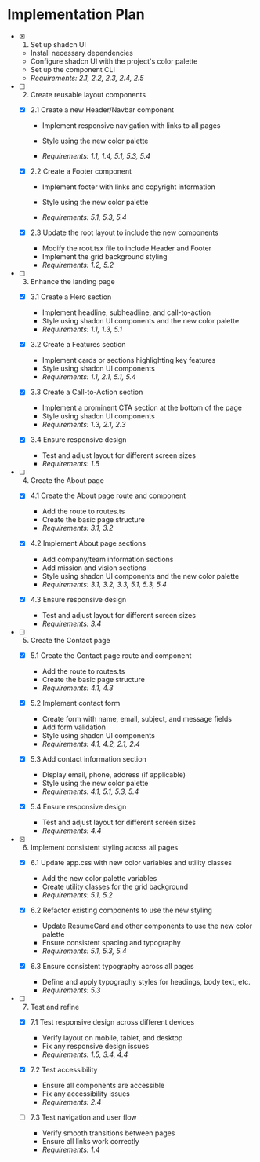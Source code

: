 # Implementation Plan

- [x] 1. Set up shadcn UI




  - Install necessary dependencies
  - Configure shadcn UI with the project's color palette
  - Set up the component CLI
  - _Requirements: 2.1, 2.2, 2.3, 2.4, 2.5_


- [ ] 2. Create reusable layout components





  - [x] 2.1 Create a new Header/Navbar component

    - Implement responsive navigation with links to all pages
    - Style using the new color palette


    - _Requirements: 1.1, 1.4, 5.1, 5.3, 5.4_

  - [x] 2.2 Create a Footer component



    - Implement footer with links and copyright information
    - Style using the new color palette

    - _Requirements: 5.1, 5.3, 5.4_



  - [x] 2.3 Update the root layout to include the new components
    - Modify the root.tsx file to include Header and Footer
    - Implement the grid background styling
    - _Requirements: 1.2, 5.2_


- [ ] 3. Enhance the landing page

  - [x] 3.1 Create a Hero section


    - Implement headline, subheadline, and call-to-action
    - Style using shadcn UI components and the new color palette
    - _Requirements: 1.1, 1.3, 5.1_

  - [x] 3.2 Create a Features section


    - Implement cards or sections highlighting key features
    - Style using shadcn UI components
    - _Requirements: 1.1, 2.1, 5.1, 5.4_



  - [x] 3.3 Create a Call-to-Action section

    - Implement a prominent CTA section at the bottom of the page
    - Style using shadcn UI components
    - _Requirements: 1.3, 2.1, 2.3_

  - [x] 3.4 Ensure responsive design
    - Test and adjust layout for different screen sizes
    - _Requirements: 1.5_

- [ ] 4. Create the About page

  - [x] 4.1 Create the About page route and component

    - Add the route to routes.ts
    - Create the basic page structure
    - _Requirements: 3.1, 3.2_

  - [x] 4.2 Implement About page sections

    - Add company/team information sections
    - Add mission and vision sections
    - Style using shadcn UI components and the new color palette
    - _Requirements: 3.1, 3.2, 3.3, 5.1, 5.3, 5.4_

  - [x] 4.3 Ensure responsive design
    - Test and adjust layout for different screen sizes
    - _Requirements: 3.4_

- [ ] 5. Create the Contact page

  - [x] 5.1 Create the Contact page route and component

    - Add the route to routes.ts
    - Create the basic page structure
    - _Requirements: 4.1, 4.3_

  - [x] 5.2 Implement contact form

    - Create form with name, email, subject, and message fields
    - Add form validation
    - Style using shadcn UI components
    - _Requirements: 4.1, 4.2, 2.1, 2.4_

  - [x] 5.3 Add contact information section

    - Display email, phone, address (if applicable)
    - Style using the new color palette
    - _Requirements: 4.1, 5.1, 5.3, 5.4_

  - [x] 5.4 Ensure responsive design
    - Test and adjust layout for different screen sizes
    - _Requirements: 4.4_

- [x] 6. Implement consistent styling across all pages

  - [x] 6.1 Update app.css with new color variables and utility classes

    - Add the new color palette variables
    - Create utility classes for the grid background
    - _Requirements: 5.1, 5.2_

  - [x] 6.2 Refactor existing components to use the new styling

    - Update ResumeCard and other components to use the new color palette
    - Ensure consistent spacing and typography
    - _Requirements: 5.1, 5.3, 5.4_

  - [x] 6.3 Ensure consistent typography across all pages
    - Define and apply typography styles for headings, body text, etc.
    - _Requirements: 5.3_

- [ ] 7. Test and refine

  - [x] 7.1 Test responsive design across different devices

    - Verify layout on mobile, tablet, and desktop
    - Fix any responsive design issues
    - _Requirements: 1.5, 3.4, 4.4_

  - [x] 7.2 Test accessibility

    - Ensure all components are accessible
    - Fix any accessibility issues
    - _Requirements: 2.4_

  - [ ] 7.3 Test navigation and user flow
    - Verify smooth transitions between pages
    - Ensure all links work correctly
    - _Requirements: 1.4_
